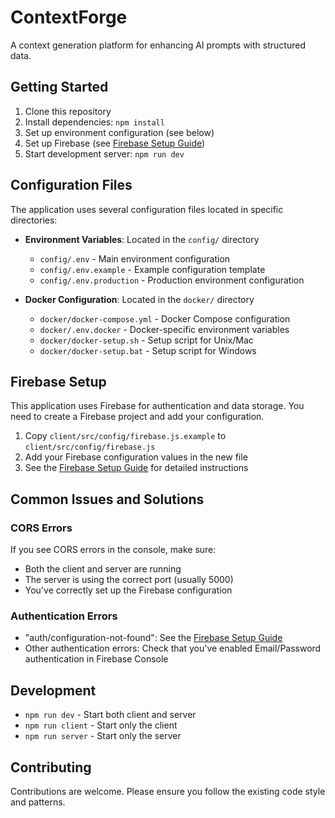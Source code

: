 # ContextForge

A context generation platform for enhancing AI prompts with structured data.

## Getting Started

1. Clone this repository
2. Install dependencies: `npm install`
3. Set up environment configuration (see below)
4. Set up Firebase (see [Firebase Setup Guide](./FIREBASE_SETUP.md))
5. Start development server: `npm run dev`

## Configuration Files

The application uses several configuration files located in specific directories:

- **Environment Variables**: Located in the `config/` directory
  - `config/.env` - Main environment configuration
  - `config/.env.example` - Example configuration template
  - `config/.env.production` - Production environment configuration

- **Docker Configuration**: Located in the `docker/` directory
  - `docker/docker-compose.yml` - Docker Compose configuration
  - `docker/.env.docker` - Docker-specific environment variables
  - `docker/docker-setup.sh` - Setup script for Unix/Mac
  - `docker/docker-setup.bat` - Setup script for Windows

## Firebase Setup

This application uses Firebase for authentication and data storage. You need to create a Firebase project and add your configuration.

1. Copy `client/src/config/firebase.js.example` to `client/src/config/firebase.js`
2. Add your Firebase configuration values in the new file
3. See the [Firebase Setup Guide](./FIREBASE_SETUP.md) for detailed instructions

## Common Issues and Solutions

### CORS Errors

If you see CORS errors in the console, make sure:
- Both the client and server are running
- The server is using the correct port (usually 5000)
- You've correctly set up the Firebase configuration

### Authentication Errors

- "auth/configuration-not-found": See the [Firebase Setup Guide](./FIREBASE_SETUP.md)
- Other authentication errors: Check that you've enabled Email/Password authentication in Firebase Console

## Development

- `npm run dev` - Start both client and server
- `npm run client` - Start only the client
- `npm run server` - Start only the server

## Contributing

Contributions are welcome. Please ensure you follow the existing code style and patterns.